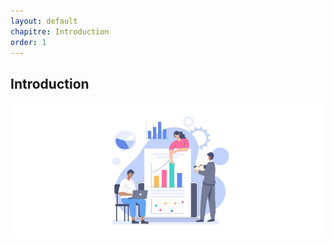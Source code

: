 ```yaml
---
layout: default
chapitre: Introduction
order: 1
---
```


## Introduction
!['introduction'](./images/introduction.PNG)
